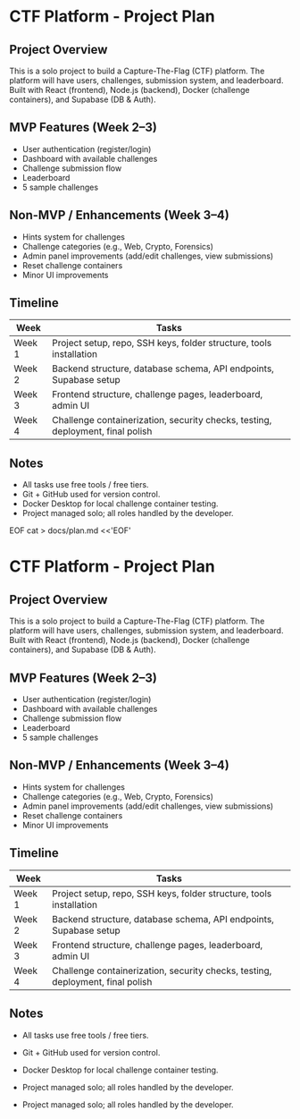 # CTF Platform - Project Plan

## Project Overview
This is a solo project to build a Capture-The-Flag (CTF) platform.
The platform will have users, challenges, submission system, and leaderboard.
Built with React (frontend), Node.js (backend), Docker (challenge containers), and Supabase (DB & Auth).

## MVP Features (Week 2–3)
- User authentication (register/login)
- Dashboard with available challenges
- Challenge submission flow
- Leaderboard
- 5 sample challenges

## Non-MVP / Enhancements (Week 3–4)
- Hints system for challenges
- Challenge categories (e.g., Web, Crypto, Forensics)
- Admin panel improvements (add/edit challenges, view submissions)
- Reset challenge containers
- Minor UI improvements

## Timeline
| Week | Tasks |
|------|-------|
| Week 1 | Project setup, repo, SSH keys, folder structure, tools installation |
| Week 2 | Backend structure, database schema, API endpoints, Supabase setup |
| Week 3 | Frontend structure, challenge pages, leaderboard, admin UI |
| Week 4 | Challenge containerization, security checks, testing, deployment, final polish |

## Notes
- All tasks use free tools / free tiers.
- Git + GitHub used for version control.
- Docker Desktop for local challenge container testing.
- Project managed solo; all roles handled by the developer.

 EOF
cat > docs/plan.md <<'EOF'
# CTF Platform - Project Plan

## Project Overview
This is a solo project to build a Capture-The-Flag (CTF) platform.
The platform will have users, challenges, submission system, and leaderboard.
Built with React (frontend), Node.js (backend), Docker (challenge containers), and Supabase (DB & Auth).

## MVP Features (Week 2–3)
- User authentication (register/login)
- Dashboard with available challenges
- Challenge submission flow
- Leaderboard
- 5 sample challenges

## Non-MVP / Enhancements (Week 3–4)
- Hints system for challenges
- Challenge categories (e.g., Web, Crypto, Forensics)
- Admin panel improvements (add/edit challenges, view submissions)
- Reset challenge containers
- Minor UI improvements

## Timeline
| Week | Tasks |
|------|-------|
| Week 1 | Project setup, repo, SSH keys, folder structure, tools installation |
| Week 2 | Backend structure, database schema, API endpoints, Supabase setup |
| Week 3 | Frontend structure, challenge pages, leaderboard, admin UI |
| Week 4 | Challenge containerization, security checks, testing, deployment, final polish |

## Notes
- All tasks use free tools / free tiers.
- Git + GitHub used for version control.
- Docker Desktop for local challenge container testing.
- Project managed solo; all roles handled by the developer.

- Project managed solo; all roles handled by the developer.


